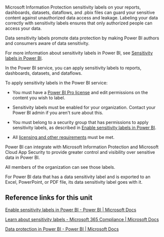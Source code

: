 Microsoft Information Protection sensitivity labels on your reports, dashboards, datasets, dataflows, and .pbix files can guard your sensitive content against unauthorized data access and leakage. Labeling your data correctly with sensitivity labels ensures that only authorized people can access your data.

Data sensitivity labels promote data protection by making Power BI authors and consumers aware of data sensitivity.

For more information about sensitivity labels in Power BI, see [Sensitivity labels in Power BI](/power-bi/admin/service-security-sensitivity-label-overview/?azure-portal=true).

In the Power BI service, you can apply sensitivity labels to reports, dashboards, datasets, and dataflows.

To apply sensitivity labels in the Power BI service:

- You must have a [Power BI Pro license](/power-bi/admin/service-admin-purchasing-power-bi-pro/?azure-portal=true) and edit permissions on the content you wish to label.

- Sensitivity labels must be enabled for your organization. Contact your Power BI admin if you aren't sure about this.

- You must belong to a security group that has permissions to apply sensitivity labels, as described in [Enable sensitivity labels in Power BI](/power-bi/admin/service-security-enable-data-sensitivity-labels/?azure-portal=true).

- All [licensing and other requirements](/power-bi/admin/service-security-enable-data-sensitivity-labels?azure-portal=true#licensing-and-requirements) must be met.

Power BI can integrate with Microsoft Information Protection and Microsoft Cloud App Security to provide greater control and visibility over sensitive data in Power BI.

All members of the organization can see those labels.

For Power BI data that has a data sensitivity label and is exported to an Excel, PowerPoint, or PDF file, its data sensitivity label goes with it.

## Reference links for this unit

[Enable sensitivity labels in Power BI - Power BI | Microsoft Docs](/power-bi/admin/service-security-enable-data-sensitivity-labels/?azure-portal=true)

[Learn about sensitivity labels - Microsoft 365 Compliance | Microsoft Docs](/microsoft-365/compliance/sensitivity-labels/?azure-portal=true)

[Data protection in Power BI - Power BI | Microsoft Docs](/power-bi/admin/service-security-data-protection-overview/?azure-portal=true)
